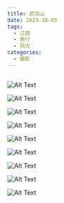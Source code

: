 ```yaml
---
title: 武功山
date: 2023-10-05
tags:
  - 江西
  - 旅行
  - 风光
categories:
  - 摄影
---
```


<img src="https://www.ohpooh.space/%E6%91%84%E5%BD%B1%2F%E6%AD%A6%E5%8A%9F%E5%B1%B1%2Fhaou-1057775.jpg" alt="">

<!-- more -->

![Alt Text](https://www.ohpooh.space/%E6%91%84%E5%BD%B1%2F%E6%AD%A6%E5%8A%9F%E5%B1%B1%2Fhaou-1057762.jpg)

![Alt Text](https://www.ohpooh.space/%E6%91%84%E5%BD%B1%2F%E6%AD%A6%E5%8A%9F%E5%B1%B1%2Fhaou-1057768.jpg)

![Alt Text](https://www.ohpooh.space/%E6%91%84%E5%BD%B1%2F%E6%AD%A6%E5%8A%9F%E5%B1%B1%2Fhaou-1057774.jpg)

![Alt Text](https://www.ohpooh.space/%E6%91%84%E5%BD%B1%2F%E6%AD%A6%E5%8A%9F%E5%B1%B1%2Fhaou-1057758.jpg)

![Alt Text](https://www.ohpooh.space/%E6%91%84%E5%BD%B1%2F%E6%AD%A6%E5%8A%9F%E5%B1%B1%2Fhaou-1057781.jpg)

![Alt Text](https://www.ohpooh.space/%E6%91%84%E5%BD%B1%2F%E6%AD%A6%E5%8A%9F%E5%B1%B1%2Fhaou-1057785.jpg)

![Alt Text](https://www.ohpooh.space/%E6%91%84%E5%BD%B1%2F%E6%AD%A6%E5%8A%9F%E5%B1%B1%2Fhaou-1057805.jpg)

![Alt Text](https://www.ohpooh.space/%E6%91%84%E5%BD%B1%2F%E6%AD%A6%E5%8A%9F%E5%B1%B1%2Fhaou-1057863.jpg)

![Alt Text](https://www.ohpooh.space/%E6%91%84%E5%BD%B1%2F%E6%AD%A6%E5%8A%9F%E5%B1%B1%2Fhaou-1057881.jpg)
